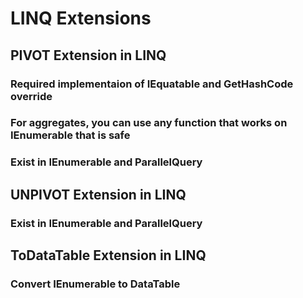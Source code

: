 ﻿# LINQ Extensions 
## PIVOT Extension in LINQ
### Required implementaion of IEquatable<T> and GetHashCode  override
### For aggregates, you can use any function that works on IEnumerable that is safe
### Exist in IEnumerable and ParallelQuery

## UNPIVOT Extension in LINQ
### Exist in IEnumerable and ParallelQuery

## ToDataTable Extension in LINQ
### Convert IEnumerable<T> to DataTable
